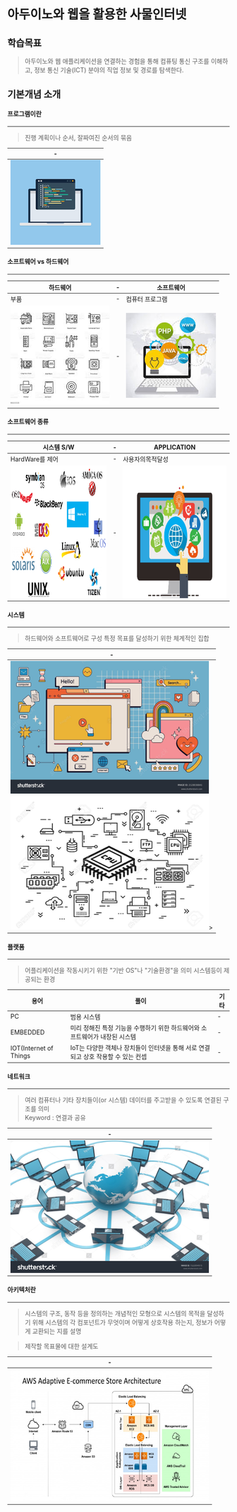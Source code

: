 # 아두이노와 웹을 활용한 사물인터넷

학습목표
---
> 아두이노와 웹 애플리케이션을 연결하는 경험을 통해 컴퓨팅 통신 구조를 이해하고, 정보 통신 기술(ICT) 분야의 직업 정보 및 경로를 탐색한다.


기본개념 소개
---
#### 프로그램이란
---
> 진행 계획이나 순서, 잘짜여진 순서의 묶음 <br>

|-|
|-|
|<img src="img/1.jpg"/>|


#### 소프트웨어 vs 하드웨어
---
|하드웨어|-|소프트웨어|
|-|-|-|
|부품|-|컴퓨터 프로그램|
|<img src="img/2.jpg"/>|-|<img  src="img/3.jpg"/>|


#### 소프트웨어 종류
---

|시스템 S/W|-|APPLICATION|
|-|-|-|
|HardWare를 제어|-|사용자의목적달성|
|<img width=450px height=300px src="img/4.jpg"/>|-|<img width=450px height=300px src="img/5.jpg"/> |



#### 시스템
---
> 하드웨어와 소프트웨어로 구성
> 특정 목표를 달성하기 위한 체계적인 집합

|-|
|-|
|<img width=450px height=300px src="img/6.jpg"/> |
|<img width=450px height=300px src="img/7.jpg"/>>|

#### 플랫폼
---
> 어플리케이션을 작동시키기 위한 "기반 OS"나 "기술환경"을 의미
> 시스템등이 제공되는 환경

|용어|풀이|기타|
|-|-|-|
|PC|범용 시스템|-|
|EMBEDDED|미리 정해진 특정 기능을 수행하기 위한 하드웨어와 소프트웨어가 내장된 시스템|-|
|IOT(Internet of Things|IoT는 다양한 객체나 장치들이 인터넷을 통해 서로 연결되고 상호 작용할 수 있는 컨셉|-|

#### 네트워크
---
> 여러 컴퓨터나 기타 장치들이(or 시스템) 데이터를 주고받을 수 있도록 연결된 구조를 의미<br>
> Keyword : 연결과 공유<br>

|-|
|-|
|<img width=450px height=300px src="img/8.jpg"/> |

#### 아키텍처란
---
> 시스템의 구조, 동작 등을 정의하는 개념적인 모형으로 시스템의 목적을 달성하기 위해 시스템의 각 컴포넌트가 무엇이며 어떻게 상호작용 하는지, 정보가 어떻게 교환되는 지를 설명<br>

> 제작할 목표물에 대한 설계도<br>

|-|
|-|
|<img width=450px height=300px src="img/9.jpg"/> |

